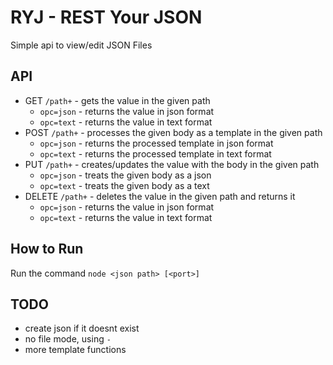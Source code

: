 # RYJ - REST Your JSON

Simple api to view/edit JSON Files


## API
* GET `/path+` - gets the value in the given path
  * `opc=json` - returns the value in json format
  * `opc=text` - returns the value in text format
* POST `/path+` - processes the given body as a template in the given path
  * `opc=json` - returns the processed template in json format
  * `opc=text` - returns the processed template in text format
* PUT `/path+` - creates/updates the value with the body in the given path
  * `opc=json` - treats the given body as a json
  * `opc=text` - treats the given body as a text
* DELETE `/path+` - deletes the value in the given path and returns it
  * `opc=json` - returns the value in json format
  * `opc=text` - returns the value in text format


## How to Run

Run the command `node <json path> [<port>]`


## TODO

* create json if it doesnt exist
* no file mode, using `-`
* more template functions
